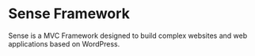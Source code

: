 Sense Framework
=====

Sense is a MVC Framework designed to build complex websites and web applications based on WordPress.


